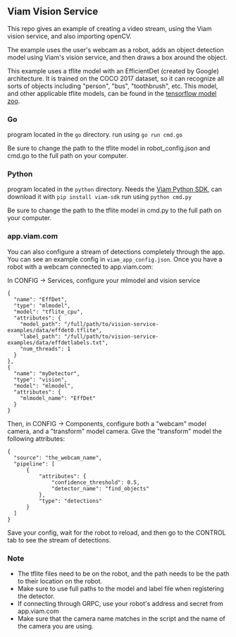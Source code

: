 ## Viam Vision Service

This repo gives an example of creating a video stream, using the Viam vision service, and also importing openCV.

The example uses the user's webcam as a robot, adds an object detection model using Viam's vision service, and then draws a box around the object.

This example uses a tflite model with an EfficientDet (created by Google) architecture. It is trained on the COCO 2017 dataset, so it can recognize all sorts of objects including "person", "bus", "toothbrush", etc.  This model, and other applicable tflite models, can be found in the [tensorflow model zoo](https://github.com/tensorflow/models/blob/master/research/object_detection/g3doc/tf2_detection_zoo.md).

### Go 
program located in the `go` directory. 
run using `go run cmd.go`

Be sure to change the path to the tflite model in robot_config.json and cmd.go to the full path on your computer.

### Python
program located in the `python` directory.
Needs the [Viam Python SDK](https://github.com/viamrobotics/viam-python-sdk), can download it with `pip install viam-sdk`
run using `python cmd.py`

Be sure to change the path to the tflite model in cmd.py to the full path on your computer.

### app.viam.com

You can also configure a stream of detections completely through the app. You can see an example config in `viam_app_config.json`.
Once you have a robot with a webcam connected to app.viam.com:

In CONFIG -> Services, configure your mlmodel and vision service 
```
{
  "name": "EffDet",
  "type": "mlmodel",
  "model": "tflite_cpu",
  "attributes": {
    "model_path": "/full/path/to/vision-service-examples/data/effdet0.tflite",
    "label_path": "/full/path/to/vision-service-examples/data/effdetlabels.txt",
    "num_threads": 1
  }
},
{
  "name": "myDetector",
  "type": "vision",
  "model": "mlmodel",
  "attributes": {
    "mlmodel_name": "EffDet"
  }
}
```
Then, in CONFIG -> Components, configure both a "webcam" model camera, and a "transform" model camera. 
Give the "transform" model the following attributes:
```
{
  "source": "the_webcam_name",
  "pipeline": [
      {
          "attributes": {
              "confidence_threshold": 0.5,
              "detector_name": "find_objects"
          },
          "type": "detections"
      }
  ]
}
```

Save your config, wait for the robot to reload, and then go to the CONTROL tab to see the stream of detections.

### Note

- The tflite files need to be on the robot, and the path needs to be the path to their location on the robot.  
- Make sure to use full paths to the model and label file when registering the detector.
- If connecting through GRPC, use your robot's address and secret from app.viam.com
- Make sure that the camera name matches in the script and the name of the camera you are using.


